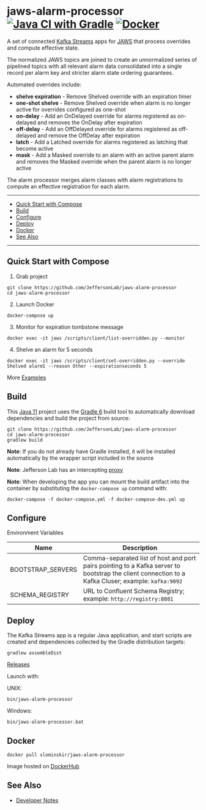 # jaws-alarm-processor [![Java CI with Gradle](https://github.com/JeffersonLab/jaws-alarm-processor/workflows/Java%20CI%20with%20Gradle/badge.svg)](https://github.com/JeffersonLab/jaws-alarm-processor/actions?query=workflow%3A%22Java+CI+with+Gradle%22) [![Docker](https://img.shields.io/docker/v/slominskir/jaws-alarm-processor?sort=semver&label=DockerHub)](https://hub.docker.com/r/slominskir/jaws-alarm-processor)
A set of connected [Kafka Streams](https://kafka.apache.org/documentation/streams/) apps for [JAWS](https://github.com/JeffersonLab/jaws) that process overrides and compute effective state.  

The normalized JAWS topics are joined to create an unnormalized series of pipelined topics with all relevant alarm data consolidated into a single record per alarm key and stricter alarm state ordering guarantees.

Automated overrides include:
- **shelve expiration** - Remove Shelved override with an expiration timer
- **one-shot shelve** - Remove Shelved override when alarm is no longer active for overrides configured as one-shot
- **on-delay** - Add an OnDelayed override for alarms registered as on-delayed and removes the OnDelay after expiration
- **off-delay** - Add an OffDelayed override for alarms registered as off-delayed and remove the OffDelay after expiration
- **latch** - Add a Latched override for alarms registered as latching that become active
- **mask** - Add a Masked override to an alarm with an active parent alarm and removes the Masked override when the parent alarm is no longer active

The alarm processor merges alarm classes with alarm registrations to compute an effective registration for each alarm.

---
 - [Quick Start with Compose](https://github.com/JeffersonLab/jaws-alarm-processor#quick-start-with-compose)
 - [Build](https://github.com/JeffersonLab/jaws-alarm-processor#build)
 - [Configure](https://github.com/JeffersonLab/jaws-alarm-processor#configure)
 - [Deploy](https://github.com/JeffersonLab/jaws-alarm-processor#deploy)
 - [Docker](https://github.com/JeffersonLab/jaws-alarm-processor#docker)
 - [See Also](https://github.com/JeffersonLab/jaws-alarm-processor#see-also)
 ---

## Quick Start with Compose 
1. Grab project
```
git clone https://github.com/JeffersonLab/jaws-alarm-processor
cd jaws-alarm-processor
```
2. Launch Docker
```
docker-compose up
```
3. Monitor for expiration tombstone message 
```
docker exec -it jaws /scripts/client/list-overridden.py --monitor 
```
4. Shelve an alarm for 5 seconds
```
docker exec -it jaws /scripts/client/set-overridden.py --override Shelved alarm1 --reason Other --expirationseconds 5
```

More [Examples](https://github.com/JeffersonLab/jaws-alarm-processor/wiki/Examples)

## Build
This [Java 11](https://adoptopenjdk.net/) project uses the [Gradle 6](https://gradle.org/) build tool to automatically download dependencies and build the project from source:

```
git clone https://github.com/JeffersonLab/jaws-alarm-processor
cd jaws-alarm-processor
gradlew build
```
**Note**: If you do not already have Gradle installed, it will be installed automatically by the wrapper script included in the source

**Note**: Jefferson Lab has an intercepting [proxy](https://gist.github.com/slominskir/92c25a033db93a90184a5994e71d0b78)

**Note**: When developing the app you can mount the build artifact into the container by substituting the `docker-compose up` command with:
```
docker-compose -f docker-compose.yml -f docker-compose-dev.yml up
```

## Configure
Environment Variables

| Name | Description |
|---|---|
| BOOTSTRAP_SERVERS | Comma-separated list of host and port pairs pointing to a Kafka server to bootstrap the client connection to a Kafka Cluser; example: `kafka:9092` |
| SCHEMA_REGISTRY | URL to Confluent Schema Registry; example: `http://registry:8081` |

## Deploy
The Kafka Streams app is a regular Java application, and start scripts are created and dependencies collected by the Gradle distribution targets:

```
gradlew assembleDist
```

[Releases](https://github.com/JeffersonLab/jaws-alarm-processor/releases)

Launch with:

UNIX:
```
bin/jaws-alarm-processor
```
Windows:
```
bin/jaws-alarm-processor.bat
```

## Docker
```
docker pull slominskir/jaws-alarm-processor
```
Image hosted on [DockerHub](https://hub.docker.com/r/slominskir/jaws-alarm-processor)

## See Also
   - [Developer Notes](https://github.com/JeffersonLab/jaws-alarm-processor/wiki/Developer-Notes)
